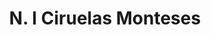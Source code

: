 ---
title: "N. I Ciruelas Monteses"
permalink: "/edition/plant001/"
plant-name: "N. I Ciruelas Monteses"
plant-number: "001"
plant-xml: "/assets/xml/plant001.xml"
plant-img1: "/assets/img/plant001_verso.jpg"
plant-img2: "/assets/img/plant001.jpg"
plant-title: "N. I Ciruelas Monteses"
plant-taxon-link: ""
plant-taxon-content: ""
layout: single-xml
---